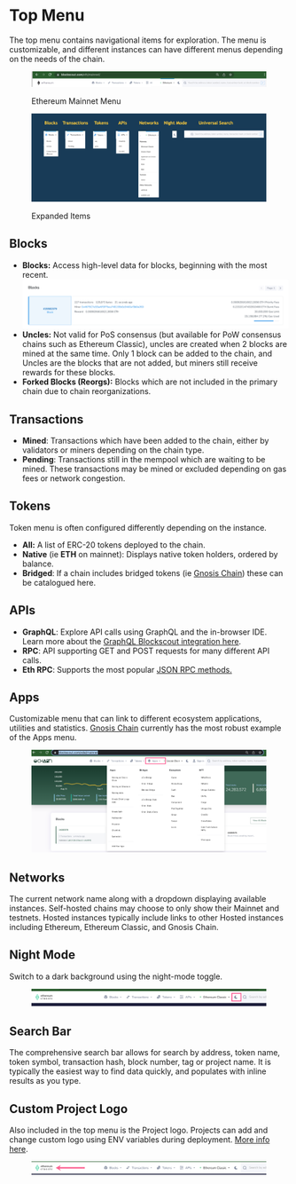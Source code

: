 # Top Menu

The top menu contains navigational items for exploration. The menu is customizable, and different instances can have different menus depending on the needs of the chain.&#x20;

<figure><img src="../../.gitbook/assets/top1.png" alt=""><figcaption><p>Ethereum Mainnet Menu</p></figcaption></figure>

<figure><img src="../../.gitbook/assets/Top-menu-items.png" alt=""><figcaption><p>Expanded Items</p></figcaption></figure>

## Blocks

* **Blocks:** Access high-level data for blocks, beginning with the most recent.\
  <img src="../../.gitbook/assets/blocks-1 (1).png" alt="" data-size="original">
* **Uncles:** Not valid for PoS consensus (but available for PoW consensus chains such as Ethereum Classic), uncles are created when 2 blocks are mined at the same time. Only 1 block can be added to the chain, and Uncles are the blocks that are not added, but miners still receive rewards for these blocks.
* **Forked Blocks (Reorgs):** Blocks which are not included in the primary chain due to chain reorganizations.

## Transactions

* **Mined**: Transactions which have been added to the chain, either by validators or miners depending on the chain type.
* **Pending**: Transactions still in the mempool which are waiting to be mined. These transactions may be mined or excluded depending on gas fees or network congestion.

## Tokens

Token menu is often configured differently depending on the instance.&#x20;

* **All:**  A list of ERC-20 tokens deployed to the chain.&#x20;
* **Native** (ie **ETH** on mainnet): Displays native token holders, ordered by balance.
* **Bridged**: If a chain includes bridged tokens (ie [Gnosis Chain](https://blockscout.com/xdai/mainnet)) these can be catalogued here.

## APIs

* **GraphQL**: Explore API calls using GraphQL and the in-browser IDE. Learn more about the [GraphQL Blockscout integration here](../api/graphql.md).
* **RPC**: API supporting GET and POST requests for many different API calls.
* **Eth RPC**: Supports the most popular [JSON RPC methods.](https://ethereum.github.io/execution-apis/api-documentation/)

## Apps

Customizable menu that can link to different ecosystem applications, utilities and statistics. [Gnosis Chain](https://blockscout.com/xdai/mainnet) currently has the most robust example of the Apps menu.

<figure><img src="../../.gitbook/assets/Apps.png" alt=""><figcaption></figcaption></figure>

## Networks

The current network name along with a dropdown displaying available instances.  Self-hosted chains may choose to only show their Mainnet and testnets. Hosted instances typically include links to other Hosted instances including Ethereum, Ethereum Classic, and Gnosis Chain.

## Night Mode

Switch to a dark background using the night-mode toggle.

<figure><img src="../../.gitbook/assets/night-mode.png" alt=""><figcaption></figcaption></figure>

## Search Bar

The comprehensive search bar allows for search by address, token name, token symbol, transaction hash, block number, tag or project name. It is typically the easiest way to find data quickly, and populates with inline results as you type.

## Custom Project Logo

Also included in the top menu is the Project logo. Projects can add and change custom logo using ENV variables during deployment. [More info here](../../for-developers/configuration-options/branding-configs.md).

<figure><img src="../../.gitbook/assets/customizable-logo.png" alt=""><figcaption></figcaption></figure>

